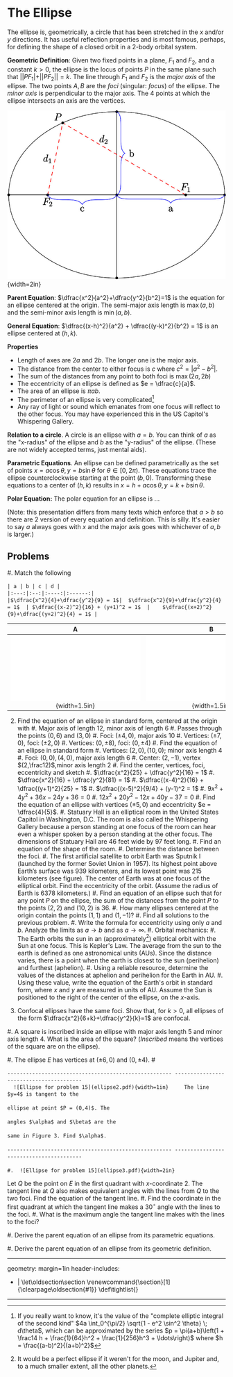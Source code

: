 # The Ellipse

The ellipse is, geometrically, a circle that has been stretched in the $x$ and/or $y$ directions. It has useful
reflection properties and is most famous, perhaps, for defining the shape of a closed orbit in a 2-body orbital system.

**Geometric Definition**: Given two fixed points in a plane, $F_1$ and $F_2$, and a constant $k > 0$, the ellipse is the locus of points $P$ in the same plane such that $||PF_1| + ||PF_2|| = k$. The line through $F_1$ and $F_2$ is the *major axis* of the ellipse. The two points $A,B$ are the *foci* (singular: *focus*) of the ellipse. The *minor axis* is perpendicular to the major axis. The 4 points at which the ellipse intersects an axis are the vertices.


![Ellipse Schematic](workspace.jpeg){width=2in}

**Parent Equation**: $\dfrac{x^2}{a^2}+\dfrac{y^2}{b^2}=1$ is the equation for an ellipse centered at the origin. The semi-major axis length is $\max(a,b)$ and the semi-minor axis length is $\min(a,b)$.

**General Equation**: $\dfrac{(x-h)^2}{a^2} + \dfrac{(y-k)^2}{b^2} = 1$ is an ellipse centered at $(h,k)$.

**Properties**

* Length of axes are $2a$ and $2b$. The longer one is the major axis.
* The distance from the center to either focus is $c$ where $c^2 = |a^2-b^2|$.
* The sum of the distances from any point to both foci is $\max(2a,2b)$
* The eccentricity of an ellipse is defined as $e = \dfrac{c}{a}$.
* The area of an ellipse is $\pi a b$.
* The perimeter of an ellipse is very complicated[^1]
* Any ray of light or sound which emanates from one focus will reflect to the other focus. You may have experienced this in the US Capitol's Whispering Gallery.

**Relation to a circle**. A circle is an ellipse with $a=b$. You can think of $a$ as the "x-radius" of the ellipse and $b$ as the "y-radius" of the ellipse. (These are not widely accepted terms, just mental aids).

**Parametric Equations**. An ellipse can be defined parametrically as the set of points $x = a \cos \theta, y = b \sin \theta$ for $\theta \in [0,2\pi)$. These equations trace the ellipse counterclockwise starting at the point $(b,0).$ Transforming these equations to a center of $(h,k)$ results in $x = h + a \cos \theta, y = k + b \sin \theta$.

**Polar Equation:** The polar equation for an ellipse is ...

(Note: this presentation differs from many texts which enforce that $a>b$ so there are 2 version of every equation and definition. This is silly. It's easier to say $a$ always goes with $x$ and the major axis goes with whichever of $a,b$ is larger.)


## Problems

#. Match the following

	| a | b | c | d |
	|:---:|:--:|:----:|:------:|
	|$\dfrac{x^2}{4}+\dfrac{y^2}{9} = 1$|  $\dfrac{x^2}{9}+\dfrac{y^2}{4} = 1$  | $\dfrac{(x-2)^2}{16} + (y+1)^2 = 1$  |    $\dfrac{(x+2)^2}{9}+\dfrac{(y+2)^2}{4} = 1$ |

| A | B | C | D |
|:------:|:-----:|:---------:|:------:|
| ![](pA.pdf){width=1.5in} |  ![](pB.pdf){width=1.5in} | ![](pC.pdf){width=1in} | ![](pD.pdf){width=1.5in} |

2. Find the equation of an ellipse in standard form, centered at the origin with
   #.  Major axis of length 12, minor axis of length 6
   #.  Passes through the points $(0,6)$ and $(3,0)$
   #.  Foci: $(\pm 4,0)$, major axis 10
   #.  Vertices: $(\pm 7,0)$, foci: $(\pm 2,0)$
   #.  Vertices: $(0, \pm 8)$, foci: $(0, \pm 4)$
#. Find the equation of an ellipse in standard form
   #. Vertices: $(2,0), (10,0)$; minor axis length 4
   #. Foci: $(0,0), (4,0)$, major axis length 6
   #. Center: $(2,-1)$, vertex $(2,\frac12)$,minor axis length 2
#. Find the center, vertices, foci, eccentricity and sketch
   #. $\dfrac{x^2}{25} + \dfrac{y^2}{16} = 1$
   #. $\dfrac{x^2}{16} + \dfrac{y^2}{81} = 1$
   #. $\dfrac{(x-4)^2}{16} + \dfrac{(y+1)^2}{25} = 1$
   #. $\dfrac{(x-5)^2}{9/4} + (y-1)^2 = 1$
   #. $9x^2 + 4y^2 + 36x - 24y + 36 = 0$
   #. $12x^2 + 20y^2 - 12x + 40y - 37 = 0$
#. Find the equation of an ellipse with vertices $(\pm 5,0)$ and eccentricity $e = \dfrac{4}{5}$.
#.  Statuary Hall is an elliptical room in the United States Capitol in Washington, D.C. The room is also called the Whispering Gallery because a person standing at one focus of the room can hear even a whisper spoken by a person standing at the other focus. The dimensions of Statuary Hall are 46 feet wide by 97 feet long.
    #.  Find an equation of the shape of the room.
    #.  Determine the distance between the foci.
#.  The first artificial satellite to orbit Earth was Sputnik I (launched by the former Soviet Union in 1957). Its highest point above Earth’s surface was 939 kilometers, and its lowest point was 215 kilometers (see figure). The center of Earth was at one focus of the elliptical orbit. Find the eccentricity of the orbit. (Assume the radius of Earth is 6378 kilometers.)
#. Find an equation of an ellipse such that for any point $P$ on the ellipse, the sum of the distances from the point $P$ to the points $(2, 2)$ and $(10, 2)$ is 36.
#. How many ellipses centered at the origin contain the points $(1,1)$ and $(1,-1)$?
#. Find all solutions to the previous problem.
#. Write the formula for eccentricity using only $a$ and $b$. Analyze the limits as $a \to b$ and as $a \to \infty$.
#. Orbital mechanics:
    #. The Earth orbits the sun in an (approximately[^2]) elliptical orbit with the Sun at one focus. This is Kepler's Law. The average from the sun to the earth is defined as one astronomical units (AUs). Since the distance varies, there is a point when the earth is closest to the sun (perihelion) and furthest (aphelion).
    #. Using a reliable resource, determine the values of the distances at aphelion and perihelion for the Earth in AU.
    #. Using these value, write the equation of the Earth's orbit in standard form, where $x$ and $y$ are measured in units of AU. Assume the Sun is positioned to the right of the center of the ellipse, on the $x$-axis.

13. Confocal ellipses have the same foci. Show that, for  $k>0$, all ellipses of the form  $\dfrac{x^2}{6+k}+\dfrac{y^2}{k}=1$ are confocal.

#. A square is inscribed inside an ellipse with major axis length 5 and minor axis length 4. What is the area of the square? (*Inscribed* means the vertices of the square are on the ellipse).

#. The ellipse $E$ has vertices at $(\pm 6,0)$ and $(0, \pm 4)$.
	#

	----------------------------------------------------- ----------------------------------------
	  ![Ellipse for problem 15](ellipse2.pdf){width=1in}     The line $y=4$ is tangent to the
																													ellipse at point $P = (0,4)$. The
																													angles $\alpha$ and $\beta$ are the
																														same in Figure 3. Find $\alpha$.

	----------------------------------------------------- ----------------------------------------

	#. 	![Ellipse for problem 15](ellipse3.pdf){width=2in}
Let $Q$ be the point on $E$ in the first quadrant with $x$-coordinate 2. The tangent line at $Q$ also makes equivalent angles with the lines from $Q$ to the two foci. Find the equation of the tangent line.
	#. Find the coordinate in the first quadrant at which the tangent line makes a $30^\circ$ angle with the lines to the foci.
	#. What is the maximum angle the tangent line makes with the lines to the foci?


#. Derive the parent equation of an ellipse from its parametric equations.

#. Derive the parent equation of an ellipse from its geometric definition.


[^1]: If you really want to know, it's the value of the "complete elliptic integral of the second kind" $4a \int_0^{\pi/2} \sqrt{1 - e^2 \sin^2 \theta} \; d\theta$, which can be approximated by the series $p = \pi(a+b)\left(1 + \frac14 h + \frac{1}{64}h^2 + \frac{1}{256}h^3 + \ldots\right)$ where $h = \frac{(a-b)^2}{(a+b)^2}$
[^2]: It would be a perfect ellipse if it weren't for the moon, and Jupiter and, to a much smaller extent, all the other planets.

---
geometry: margin=1in
header-includes:
- |
  \let\oldsection\section
  \renewcommand{\section}[1]{\clearpage\oldsection{#1}}
	\def\tightlist{}
---
